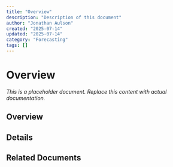 ```yaml
---
title: "Overview"
description: "Description of this document"
author: "Jonathan Aulson"
created: "2025-07-14"
updated: "2025-07-14"
category: "Forecasting"
tags: []
---
```


# Overview

*This is a placeholder document. Replace this content with actual documentation.*

## Overview

## Details

## Related Documents

